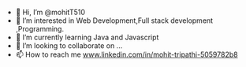 - 👋 Hi, I’m @mohitT510
- 👀 I’m interested in Web Development,Full stack development ,Programming.
- 🌱 I’m currently learning Java and Javascript
- 💞️ I’m looking to collaborate on ...
- 📫 How to reach me www.linkedin.com/in/mohit-tripathi-5059782b8



